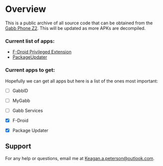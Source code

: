 # Overview

This is a public archive of all source code that can be obtained from the
[Gabb Phone Z2](https://gabb.com/product/gabb-phone-z2/). This will be updated as more APKs are decompiled.

### Current list of apps:
* [F-Droid Privileged Extension](https://github.com/Kasherpete/Gabb-Apps-Source/tree/main/data/F-Droid)
* [PackageUpdater](https://github.com/Kasherpete/Gabb-Apps-Source/tree/main/data/PackageUpdater/README.md)

### Current apps to get:
Hopefully we can get all apps but here is a list of the ones most important:
- [ ] GabbID
- [ ] MyGabb
- [ ] Gabb Services
- [x] F-Droid
- [x] Package Updater


## Support
For any help or questions, email me at [Keagan.a.peterson@outlook.com](mailto:Keagan.a.peterson@outlook.com).